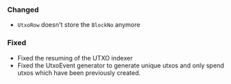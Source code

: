 ### Changed

- `UtxoRow` doesn't store the `BlockNo` anymore

### Fixed

- Fixed the resuming of the UTXO indexer
- Fixed the UtxoEvent generator to generate unique utxos and only spend utxos which have been
  previously created.

